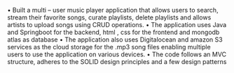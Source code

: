 •	Built a multi – user music player application that allows users to search, stream their favorite songs, curate playlists, delete playlists and allows artists to upload songs using CRUD operations.
•	The application uses Java and Springboot for the backend, html , css for the frontend and mongodb atlas as database
•	The application also uses Digitalocean and amazon S3 services as the cloud storage for the .mp3 song files enabling multiple users to use the application on various devices.
•	The code follows an MVC structure, adheres to the SOLID design principles and a few design patterns
